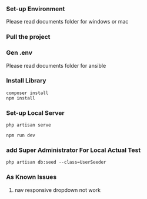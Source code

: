 ### Set-up Environment

Please read documents folder for windows or mac

### Pull the project

### Gen .env

Please read documents folder for ansible

### Install Library

```shell
composer install
npm install
```

### Set-up Local Server

```shell
php artisan serve
```

```shell
npm run dev
```

### add Super Administrator For Local Actual Test

```shell
php artisan db:seed --class=UserSeeder
```

### As Known Issues

1. nav responsive dropdown not work
